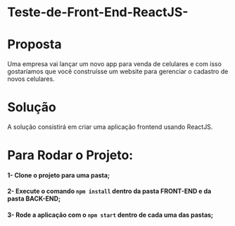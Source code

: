 # Teste-de-Front-End-ReactJS-

# Proposta
Uma empresa vai lançar um novo app para venda de celulares e com isso gostaríamos que você construísse um website para gerenciar o cadastro de novos celulares.

# Solução
A solução consistirá em criar uma aplicação frontend usando ReactJS.

# Para Rodar o Projeto:
#### 1- Clone o projeto para uma pasta;
#### 2- Execute o comando `npm install` dentro da pasta FRONT-END e da pasta BACK-END;
#### 3- Rode a aplicação com o `npm start` dentro de cada uma das pastas;
